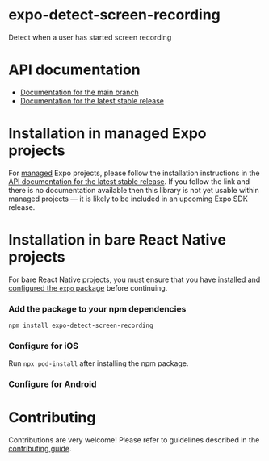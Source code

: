 # expo-detect-screen-recording

Detect when a user has started screen recording

# API documentation

- [Documentation for the main branch](https://github.com/expo/expo/blob/main/docs/pages/versions/unversioned/sdk/detect-screen-recording.md)
- [Documentation for the latest stable release](https://docs.expo.dev/versions/latest/sdk/detect-screen-recording/)

# Installation in managed Expo projects

For [managed](https://docs.expo.dev/archive/managed-vs-bare/) Expo projects, please follow the installation instructions in the [API documentation for the latest stable release](#api-documentation). If you follow the link and there is no documentation available then this library is not yet usable within managed projects &mdash; it is likely to be included in an upcoming Expo SDK release.

# Installation in bare React Native projects

For bare React Native projects, you must ensure that you have [installed and configured the `expo` package](https://docs.expo.dev/bare/installing-expo-modules/) before continuing.

### Add the package to your npm dependencies

```
npm install expo-detect-screen-recording
```

### Configure for iOS

Run `npx pod-install` after installing the npm package.


### Configure for Android



# Contributing

Contributions are very welcome! Please refer to guidelines described in the [contributing guide]( https://github.com/expo/expo#contributing).
